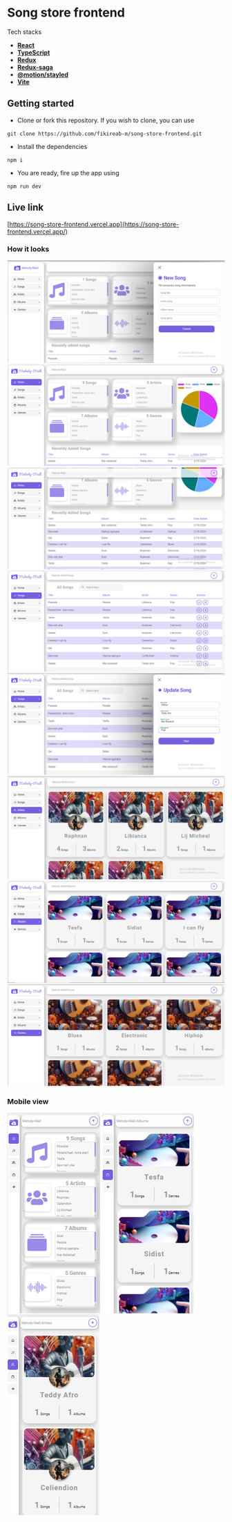 # Song store frontend

Tech stacks

- [**React**](https://react.dev/)
- [**TypeScript**](https://www.typescriptlang.org/)
- [**Redux** ](https://redux.js.org/)
- [**Redux-saga**](https://redux-saga.js.org/)
- [**@motion/stayled** ](https://emotion.sh/docs/styled)
- [**Vite**](https://vitejs.dev/)

## Getting started

- Clone or fork this repository. If you wish to clone, you can use

```
git clone https://github.com/fikireab-m/song-store-frontend.git
```

- Install the dependencies

```
npm i
```

- You are ready, fire up the app using

```
npm run dev
```

## Live link

[https://song-store-frontend.vercel.app](https://song-store-frontend.vercel.app/)

### How it looks

!["Add song"](public/addS_capture.PNG)
!["Add song"](public/home.PNG)
!["Add song"](public/home1.PNG)
!["Songs page"](public/songs.PNG)
!["Update Song"](public/updateSong.PNG)
!["Artists page"](public/artists.PNG)
!["Albums page"](public/albums.PNG)
!["Genres page"](public/genres.PNG)

### Mobile view
!["Home page"](public/mobilehome.PNG)
!["Albums page"](public/mobileAlbums.PNG)
!["Artists page"](public/mobileArtists.PNG)
